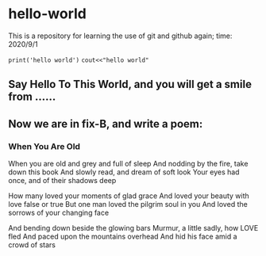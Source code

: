 # hello-world
This is a repository for learning the use of git and github again; time: 2020/9/1 

`print('hello world')`
`cout<<"hello world"`

## Say Hello To This World, and you will get a smile from ......

## Now we are in fix-B, and write a poem:

### When You Are Old


When you are old and grey and full of sleep
And nodding by the fire, take down this book
And slowly read, and dream of soft look
Your eyes had once, and of their shadows deep

How many loved your moments of glad grace
And loved your beauty with love false or true
But one man loved the pilgrim soul in you
And loved the sorrows of your changing face

And bending down beside the glowing bars
Murmur, a little sadly, how LOVE fled
And paced upon the mountains overhead
And hid his face amid a crowd of stars
